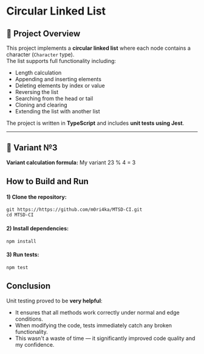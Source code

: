 # Circular Linked List

## 📌 Project Overview

This project implements a **circular linked list** where each node contains a character (`Character` type).  
The list supports full functionality including:

-   Length calculation
-   Appending and inserting elements
-   Deleting elements by index or value
-   Reversing the list
-   Searching from the head or tail
-   Cloning and clearing
-   Extending the list with another list

The project is written in **TypeScript** and includes **unit tests using Jest**.

---

## 🔢 Variant №3

**Variant calculation formula:** My variant 23 % 4 = 3

## How to Build and Run

#### 1) Clone the repository:

```
git https://https://github.com/m0ri4ka/MTSD-CI.git
cd MTSD-CI
```

#### 2) Install dependencies:

```
npm install
```

#### 3) Run tests:

```
npm test
```

## Conclusion

Unit testing proved to be **very helpful**:

-   It ensures that all methods work correctly under normal and edge conditions.
-   When modifying the code, tests immediately catch any broken functionality.
-   This wasn't a waste of time — it significantly improved code quality and my confidence.
